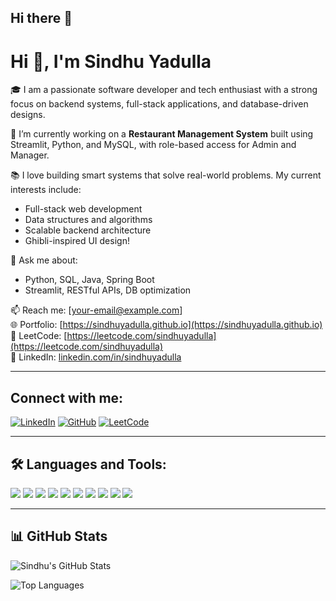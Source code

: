 ## Hi there 👋
# Hi 👋, I'm Sindhu Yadulla

🎓 I am a passionate software developer and tech enthusiast with a strong focus on backend systems, full-stack applications, and database-driven designs.

🔭 I’m currently working on a **Restaurant Management System** built using Streamlit, Python, and MySQL, with role-based access for Admin and Manager.

📚 I love building smart systems that solve real-world problems. My current interests include:
- Full-stack web development
- Data structures and algorithms
- Scalable backend architecture
- Ghibli-inspired UI design!

💬 Ask me about:
- Python, SQL, Java, Spring Boot
- Streamlit, RESTful APIs, DB optimization

📫 Reach me: [your-email@example.com]  
🌐 Portfolio: [https://sindhuyadulla.github.io](https://sindhuyadulla.github.io)  
📘 LeetCode: [https://leetcode.com/sindhuyadulla](https://leetcode.com/sindhuyadulla)  
🔗 LinkedIn: [linkedin.com/in/sindhuyadulla](https://linkedin.com/in/sindhuyadulla)

---

## Connect with me:
[![LinkedIn](https://img.shields.io/badge/-LinkedIn-blue?logo=linkedin)](https://linkedin.com/in/sindhuyadulla)
[![GitHub](https://img.shields.io/badge/-GitHub-181717?logo=github)](https://github.com/sindhuyadulla)
[![LeetCode](https://img.shields.io/badge/-LeetCode-orange?logo=leetcode)](https://leetcode.com/sindhuyadulla)

---

## 🛠️ Languages and Tools:

<p>
  <img src="https://img.shields.io/badge/-Python-3776AB?logo=python&logoColor=white" />
  <img src="https://img.shields.io/badge/-Java-007396?logo=java&logoColor=white" />
  <img src="https://img.shields.io/badge/-MySQL-4479A1?logo=mysql&logoColor=white" />
  <img src="https://img.shields.io/badge/-Streamlit-FF4B4B?logo=streamlit&logoColor=white" />
  <img src="https://img.shields.io/badge/-SpringBoot-6DB33F?logo=springboot&logoColor=white" />
  <img src="https://img.shields.io/badge/-HTML5-E34F26?logo=html5&logoColor=white" />
  <img src="https://img.shields.io/badge/-CSS3-1572B6?logo=css3&logoColor=white" />
  <img src="https://img.shields.io/badge/-JavaScript-F7DF1E?logo=javascript&logoColor=black" />
  <img src="https://img.shields.io/badge/-Git-F05032?logo=git&logoColor=white" />
  <img src="https://img.shields.io/badge/-VSCode-007ACC?logo=visual-studio-code&logoColor=white" />
</p>

---

## 📊 GitHub Stats

![Sindhu's GitHub Stats](https://github-readme-stats.vercel.app/api?username=sindhuyadulla&show_icons=true&theme=default)

![Top Languages](https://github-readme-stats.vercel.app/api/top-langs/?username=sindhuyadulla&layout=compact)
